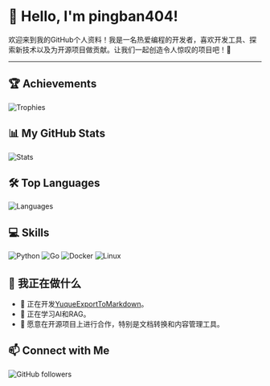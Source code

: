 # 👋 Hello, I'm pingban404!

欢迎来到我的GitHub个人资料！我是一名热爱编程的开发者，喜欢开发工具、探索新技术以及为开源项目做贡献。让我们一起创造令人惊叹的项目吧！🚀

---

## 🏆 Achievements
![Trophies](https://github-profile-trophy.vercel.app/?username=pingban404&theme=flat&no-frame=true&margin-w=15)

## 📊 My GitHub Stats
![Stats](https://github-readme-stats.vercel.app/api?username=pingban404&show_icons=true&theme=default&hide=stars,issues)

## 🛠️ Top Languages
![Languages](https://github-readme-stats.vercel.app/api/top-langs/?username=pingban404&layout=compact&theme=default&langs_count=8)

## 💻 Skills
![Python](https://img.shields.io/badge/-Python-3776AB?logo=python&logoColor=white)
![Go](https://img.shields.io/badge/-Go-00ADD8?logo=go&logoColor=white)
![Docker](https://img.shields.io/badge/-Docker-2496ED?logo=docker&logoColor=white)
![Linux](https://img.shields.io/badge/-Linux-FCC624?logo=linux&logoColor=black)

## 🌟 我正在做什么
- 🔭 正在开发[YuqueExportToMarkdown](https://github.com/pingban404/YuqueExportToMarkdown)。
- 🌱 正在学习AI和RAG。
- 👯 愿意在开源项目上进行合作，特别是文档转换和内容管理工具。

## 📫 Connect with Me
![GitHub followers](https://img.shields.io/github/followers/pingban404?label=Follow&style=social)

